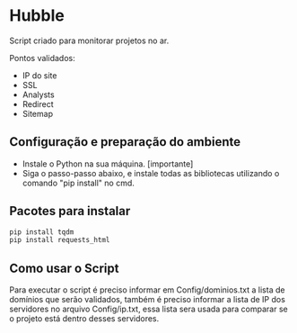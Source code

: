 # Hubble

Script criado para monitorar projetos no ar.

Pontos validados:

* IP do site
* SSL
* Analysts
* Redirect
* Sitemap

## Configuração e preparação do ambiente

* Instale o Python na sua máquina. [importante]
* Siga o passo-passo abaixo, e instale todas as bibliotecas utilizando o comando "pip install" no cmd.


## Pacotes para instalar

```bash
pip install tqdm
pip install requests_html
```

## Como usar o Script
Para executar o script é preciso informar em Config/dominios.txt a lista de domínios que serão validados, também é preciso informar a lista de IP dos servidores no arquivo Config/ip.txt, essa lista sera usada para comparar se o projeto está dentro desses servidores.